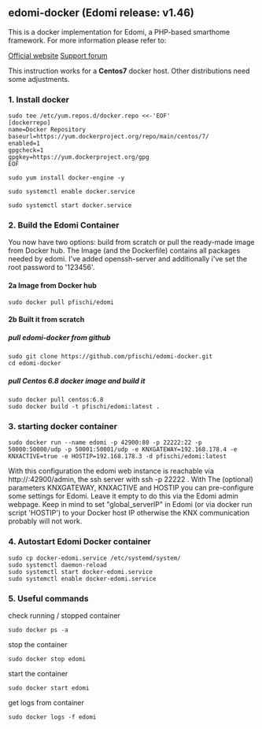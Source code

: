 ## edomi-docker (Edomi release: v1.46)
 
 This is a docker implementation for Edomi, a PHP-based smarthome framework.
 For more information please refer to:
 
 [Official website](http://www.edomi.de/)
 [Support forum](https://knx-user-forum.de/forum/projektforen/edomi)

 This instruction works for a <b>Centos7</b> docker host. Other distributions need some adjustments.


### 1. Install docker

```shell
sudo tee /etc/yum.repos.d/docker.repo <<-'EOF'
[dockerrepo]
name=Docker Repository
baseurl=https://yum.dockerproject.org/repo/main/centos/7/
enabled=1
gpgcheck=1
gpgkey=https://yum.dockerproject.org/gpg
EOF
```

```shell
sudo yum install docker-engine -y
```
```shell
sudo systemctl enable docker.service
```
```shell
sudo systemctl start docker.service
```

### 2. Build the Edomi Container

You now have two options: build from scratch or pull the ready-made image from Docker hub. 
The Image (and the Dockerfile) contains all packages needed by edomi. I've added openssh-server and additionally 
i've set the root password to '123456'.

#### 2a Image from Docker hub

```shell
sudo docker pull pfischi/edomi
```

#### 2b Built it from scratch

##### pull edomi-docker from github

```shell
sudo git clone https://github.com/pfischi/edomi-docker.git
cd edomi-docker
```

##### pull Centos 6.8 docker image and build it

```shell
sudo docker pull centos:6.8
sudo docker build -t pfischi/edomi:latest .
```

### 3. starting docker container

```shell
sudo docker run --name edomi -p 42900:80 -p 22222:22 -p 50000:50000/udp -p 50001:50001/udp -e KNXGATEWAY=192.168.178.4 -e KNXACTIVE=true -e HOSTIP=192.168.178.3 -d pfischi/edomi:latest
```

With this configuration the edomi web instance is reachable via http://<docker-host-ip>:42900/admin, the ssh server with 
ssh -p 22222 <docker-host-ip>. With The (optional) parameters KNXGATEWAY, KNXACTIVE and HOSTIP you can pre-configure 
some settings for Edomi. Leave it empty to do this via the Edomi admin webpage. Keep in mind to set "global_serverIP" 
in Edomi (or via docker run script 'HOSTIP') to your Docker host IP otherwise the KNX communication probably will not work.


### 4. Autostart Edomi Docker container

```shell
sudo cp docker-edomi.service /etc/systemd/system/
sudo systemctl daemon-reload
sudo systemctl start docker-edomi.service
sudo systemctl enable docker-edomi.service
```

### 5. Useful commands

check running / stopped container

```shell
sudo docker ps -a
```

stop the container

```shell
sudo docker stop edomi
```

start the container

```shell
sudo docker start edomi
```

get logs from container

```shell
sudo docker logs -f edomi
```


